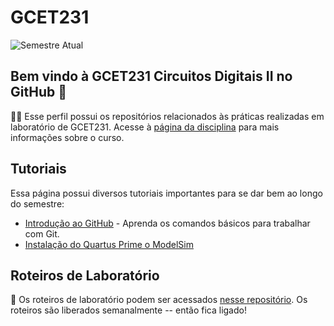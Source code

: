 # GCET231

![Semestre Atual](https://img.shields.io/badge/Semestre%20Atual-2022.1-blue?style=flat-square)

## Bem vindo à GCET231 Circuitos Digitais II no GitHub 👋

🙋‍♀️ Esse perfil possui os repositórios relacionados às práticas realizadas em laboratório de GCET231. Acesse à [página da disciplina](https://gcet231.github.io) para mais informações sobre o curso.

## Tutoriais

Essa página possui diversos tutoriais importantes para se dar bem ao longo do semestre:

- [Introdução ao GitHub](https://github.com/GCET231/tut1-github) - Aprenda os comandos básicos para trabalhar com Git.
- [Instalação do Quartus Prime o ModelSim](https://github.com/GCET231/tut2-instalando-quartus-modelsim)

## Roteiros de Laboratório

🧙 Os roteiros de laboratório podem ser acessados [nesse repositório](https://github.com/GCET231/fpga_labs_22_1). Os roteiros são liberados semanalmente -- então fica ligado!

<!--

**Here are some ideas to get you started:**

🙋‍♀️ A short introduction - what is your organization all about?
🌈 Contribution guidelines - how can the community get involved?
👩‍💻 Useful resources - where can the community find your docs? Is there anything else the community should know?
🍿 Fun facts - what does your team eat for breakfast?
🧙 Remember, you can do mighty things with the power of [Markdown](https://docs.github.com/github/writing-on-github/getting-started-with-writing-and-formatting-on-github/basic-writing-and-formatting-syntax)
-->
